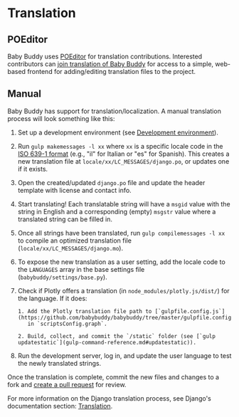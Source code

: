 # Translation

## POEditor

Baby Buddy uses [POEditor](https://poeditor.com/) for translation contributions.
Interested contributors can [join translation of Baby Buddy](https://poeditor.com/join/project/QwQqrpTIzn)
for access to a simple, web-based frontend for adding/editing translation files
to the project.

## Manual

Baby Buddy has support for translation/localization. A manual translation
process will look something like this:

1.  Set up a development environment (see [Development environment](development-environment.md)).

1.  Run `gulp makemessages -l xx` where `xx` is a specific locale code in the
    [ISO 639-1 format](https://en.wikipedia.org/wiki/List_of_ISO_639-1_codes) (e.g.,
    "il" for Italian or "es" for Spanish). This creates a new translation file at
    `locale/xx/LC_MESSAGES/django.po`, or updates one if it exists.

1.  Open the created/updated `django.po` file and update the header template
    with license and contact info.

1.  Start translating! Each translatable string will have a `msgid` value with
    the string in English and a corresponding (empty) `msgstr` value where a
    translated string can be filled in.

1.  Once all strings have been translated, run `gulp compilemessages -l xx` to
    compile an optimized translation file (`locale/xx/LC_MESSAGES/django.mo`).

1.  To expose the new translation as a user setting, add the locale code to the
    `LANGUAGES` array in the base settings file (`babybuddy/settings/base.py`).

1.  Check if Plotly offers a translation (in `node_modules/plotly.js/dist/`) for
    the language. If it does:

        1. Add the Plotly translation file path to [`gulpfile.config.js`](https://github.com/babybuddy/babybuddy/tree/master/gulpfile.config.js)
           in `scriptsConfig.graph`.

        2. Build, collect, and commit the `/static` folder (see [`gulp updatestatic`](gulp-command-reference.md#updatestatic)).

1.  Run the development server, log in, and update the user language to test the
    newly translated strings.

Once the translation is complete, commit the new files and changes to a fork
and [create a pull request](pull-requests.md) for review.

For more information on the Django translation process, see Django's
documentation section: [Translation](https://docs.djangoproject.com/en/5.0/topics/i18n/translation/).
